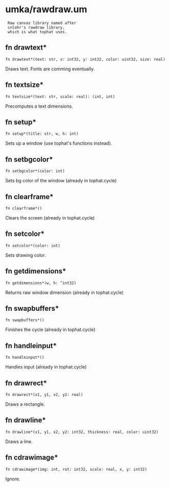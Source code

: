 # umka/rawdraw.um

```
 Raw canvas library named after
 cnlohr's rawdraw library,
 which is what tophat uses.
```

## fn drawtext*
`fn drawtext*(text: str, x: int32, y: int32, color: uint32, size: real)`

Draws text. Fonts are comming
eventually.


## fn textsize*
`fn textsize*(text: str, scale: real): (int, int)`

Precomputes a text dimensions.


## fn setup*
`fn setup*(title: str, w, h: int)`

Sets up a window (use tophat's functions instead).


## fn setbgcolor*
`fn setbgcolor*(color: int)`

Sets bg color of the window (already in tophat.cycle)


## fn clearframe*
`fn clearframe*()`

Clears the screen (already in tophat.cycle)


## fn setcolor*
`fn setcolor*(color: int)`

Sets drawing color.


## fn getdimensions*
`fn getdimensions*(w, h: ^int32)`

Returns raw window dimension (already in tophat.cycle)


## fn swapbuffers*
`fn swapbuffers*()`

Finishes the cycle (already in tophat.cycle)


## fn handleinput*
`fn handleinput*()`

Handles input (already in tophat.cycle)


## fn drawrect*
`fn drawrect*(x1, y1, x2, y2: real)`

Draws a rectangle.


## fn drawline*
`fn drawline*(x1, y1, x2, y2: int32, thickness: real, color: uint32)`

Draws a line.


## fn cdrawimage*
`fn cdrawimage*(img: int, rot: int32, scale: real, x, y: int32)`

Ignore.



